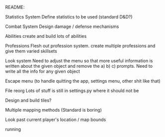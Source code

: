 README:

Statistics System
	Define statistics to be used (standard D&D?)

Combat System
	Design damage / defense mechanisms

Abilities
	create and build lots of abilities

Professions
	Flesh out profession system. create multiple professions and give them varied skillsets

Look system
	Need to adjust the menu so that more useful information is written about the given object and remove the a) b) c) prompts.
	Need to write all the info for any given object

Escape menu (to handle quitting the app, settings menu, other shit like that)

File reorg
	Lots of stuff is still in settings.py where it should not be

Design and build tiles?

Multiple mapping methods (Standard is boring)

Look past current player's location / map bounds

running

